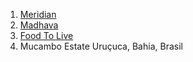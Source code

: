1. [Meridian](https://meridiancacao.com)
2. [Madhava](https://www.amazon.com/gp/product/B00BBDJJL6/ref=ppx_yo_dt_b_search_asin_title?ie=UTF8&psc=1)
3. [Food To Live](https://www.amazon.com/gp/product/B01MDLKYBR/ref=ppx_yo_dt_b_search_asin_title?ie=UTF8&psc=1)
4. Mucambo Estate Uruçuca, Bahia, Brasil
